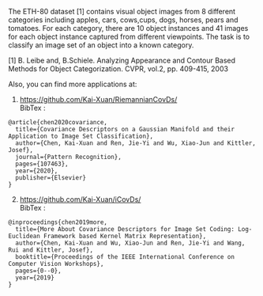The ETH-80 dataset [1] contains visual object images from 8 different categories including apples, cars, cows,cups, dogs, horses, pears and tomatoes. 
For each category, there are 10 object instances and 41 images for each object instance captured from different viewpoints.
The task is to classify an image set of an object into a known category.

[1] B. Leibe and, B.Schiele. Analyzing Appearance and Contour Based Methods for Object Categorization. CVPR, vol.2, pp. 409-415, 2003



Also, you can find more applications at:  
1. https://github.com/Kai-Xuan/RiemannianCovDs/  
BibTex : 
```
@article{chen2020covariance,
  title={Covariance Descriptors on a Gaussian Manifold and their Application to Image Set Classification},
  author={Chen, Kai-Xuan and Ren, Jie-Yi and Wu, Xiao-Jun and Kittler, Josef},
  journal={Pattern Recognition},
  pages={107463},
  year={2020},
  publisher={Elsevier}
}
```

2. https://github.com/Kai-Xuan/iCovDs/  
BibTex : 
```
@inproceedings{chen2019more,
  title={More About Covariance Descriptors for Image Set Coding: Log-Euclidean Framework based Kernel Matrix Representation},
  author={Chen, Kai-Xuan and Wu, Xiao-Jun and Ren, Jie-Yi and Wang, Rui and Kittler, Josef},
  booktitle={Proceedings of the IEEE International Conference on Computer Vision Workshops},
  pages={0--0},
  year={2019}
}
```

